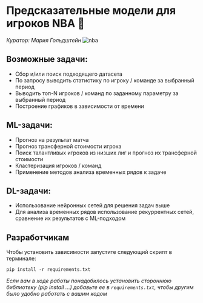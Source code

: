 # Предсказательные модели для игроков NBA :basketball:
*Куратор: Мария Гольдштейн*
![nba](https://user-images.githubusercontent.com/1524073/193713749-d0c6188e-20c3-43b0-8ecb-3d8792501ce1.jpeg)
## Возможные задачи:
- Сбор и/или поиск подходящего датасета
- По запросу выводить статистику по игроку / команде за выбранный период
- Выводить топ-N игроков / команд по заданному параметру за выбранный период
- Построение графиков в зависимости от времени
## ML-задачи:
- Прогноз на результат матча
- Прогноз трансферной стоимости игрока
- Поиск талантливых игроков из низших лиг и прогноз их трансферной стоимости
- Кластеризация игроков / команд
- Применение методов анализа временных рядов к задаче
## DL-задачи:
- Использование нейронных сетей для решения задач выше 
- Для анализа временных рядов использование рекуррентных сетей, сравнение их результатов с ML-подходом

## Разработчикам

Чтобы установить зависимости запустите следующий скрипт в терминале:

```
pip install -r requirements.txt
```

*Если вам в ходе работы понадобилось установить стороннюю библиотеку (pip install ...) добавьте ее в `requirements.txt`, чтобы другим было удобно работать с вашим кодом*
